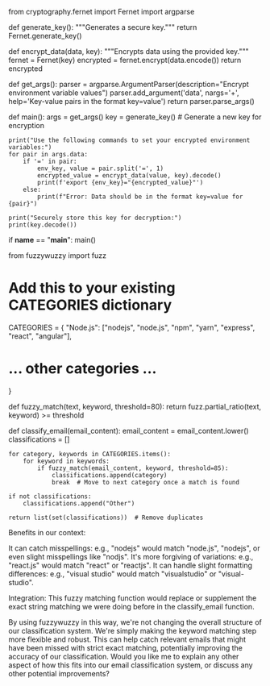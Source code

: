 from cryptography.fernet import Fernet
import argparse

def generate_key():
"""Generates a secure key."""
return Fernet.generate_key()

def encrypt_data(data, key):
"""Encrypts data using the provided key."""
fernet = Fernet(key)
encrypted = fernet.encrypt(data.encode())
return encrypted

def get_args():
parser = argparse.ArgumentParser(description="Encrypt environment variable values")
parser.add_argument('data', nargs='+', help='Key-value pairs in the format key=value')
return parser.parse_args()

def main():
args = get_args()
key = generate_key()  # Generate a new key for encryption

    print("Use the following commands to set your encrypted environment variables:")
    for pair in args.data:
        if '=' in pair:
            env_key, value = pair.split('=', 1)
            encrypted_value = encrypt_data(value, key).decode()
            print(f'export {env_key}="{encrypted_value}"')
        else:
            print(f"Error: Data should be in the format key=value for {pair}")
    
    print("Securely store this key for decryption:")
    print(key.decode())

if __name__ == "__main__":
main()


from fuzzywuzzy import fuzz

# Add this to your existing CATEGORIES dictionary
CATEGORIES = {
"Node.js": ["nodejs", "node.js", "npm", "yarn", "express", "react", "angular"],
# ... other categories ...
}

def fuzzy_match(text, keyword, threshold=80):
return fuzz.partial_ratio(text, keyword) >= threshold

def classify_email(email_content):
email_content = email_content.lower()
classifications = []

    for category, keywords in CATEGORIES.items():
        for keyword in keywords:
            if fuzzy_match(email_content, keyword, threshold=85):
                classifications.append(category)
                break  # Move to next category once a match is found

    if not classifications:
        classifications.append("Other")

    return list(set(classifications))  # Remove duplicates


Benefits in our context:

It can catch misspellings: e.g., "nodejs" would match "node.js", "nodejs", or even slight misspellings like "nodjs".
It's more forgiving of variations: e.g., "react.js" would match "react" or "reactjs".
It can handle slight formatting differences: e.g., "visual studio" would match "visualstudio" or "visual-studio".


Integration:
This fuzzy matching function would replace or supplement the exact string matching we were doing before in the classify_email function.

By using fuzzywuzzy in this way, we're not changing the overall structure of our classification system. We're simply making the keyword matching step more flexible and robust. This can help catch relevant emails that might have been missed with strict exact matching, potentially improving the accuracy of our classification.
Would you like me to explain any other aspect of how this fits into our email classification system, or discuss any other potential improvements?